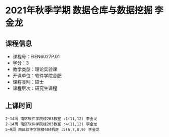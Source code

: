# 2021年秋季学期 数据仓库与数据挖掘 李金龙






## 课程信息

- 课程号：EIEN6027P.01
- 学分：3
- 教学类型：理论实验课
- 开课单位：软件学院合肥
- 课程类别：硕士
- 课程层次：研究生课程

## 上课时间

```
2~14周 南区软件学院楼203教室 :1(11,12) 李金龙
2~14周 南区软件学院楼203教室 :4(11,12) 李金龙
5~9周 南区软件学院楼404机房 :5(6,7,8,9) 李金龙
```

